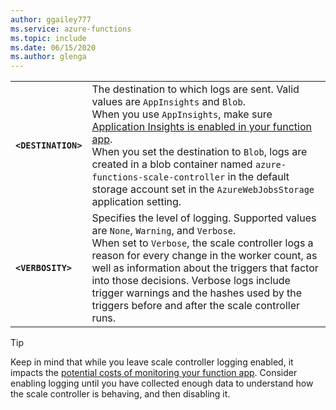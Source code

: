 ```yaml
---
author: ggailey777
ms.service: azure-functions
ms.topic: include
ms.date: 06/15/2020
ms.author: glenga
---
```


| | |
|--|--|
|**`<DESTINATION>`**| The destination to which logs are sent. Valid values are `AppInsights` and `Blob`.<br/>When you use `AppInsights`, make sure [Application Insights is enabled in your function app](../articles/azure-functions/configure-monitoring.md#enable-application-insights-integration).<br/>When you set the destination to `Blob`, logs are created in a blob container named `azure-functions-scale-controller` in the default storage account set in the `AzureWebJobsStorage` application setting. |
|**`<VERBOSITY>`** | Specifies the level of logging. Supported values are `None`, `Warning`, and `Verbose`.<br/>When set to `Verbose`, the scale controller logs a reason for every change in the worker count, as well as information about the triggers that factor into those decisions. Verbose logs include trigger warnings and the hashes used by the triggers before and after the scale controller runs. |

> [!TIP]
> Keep in mind that while you leave scale controller logging enabled, it impacts the [potential costs of monitoring your function app](../articles/azure-functions/functions-monitoring.md#application-insights-pricing-and-limits). Consider enabling logging until you have collected enough data to understand how the scale controller is behaving, and then disabling it.